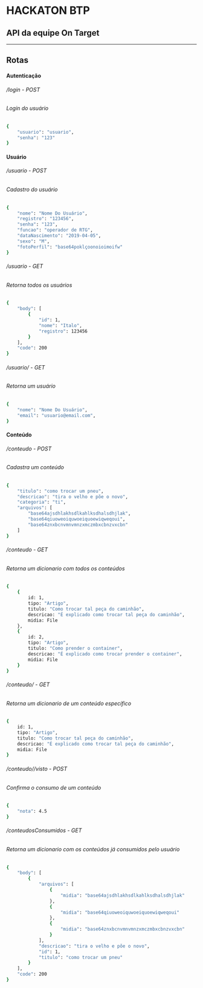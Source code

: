 # HACKATON BTP

## API da equipe On Target

___
## Rotas

#### Autenticação

###### /login - POST
###### Login do usuário 
```bash
{
	"usuario": "usuario", 
	"senha": "123"
}
```

#### Usuário
###### /usuario - POST
###### Cadastro do usuário
```bash
{
	"nome": "Nome Do Usuário", 
	"registro": "123456", 
	"senha": "123", 
	"funcao": "operador de RTG", 
	"dataNascimento": "2019-04-05", 
	"sexo": "M", 
	"fotoPerfil": "base64poklçoonoioimoifw"
}
```

###### /usuario - GET
###### Retorna todos os usuários
```bash
{
    "body": [
        {
            "id": 1,
            "nome": "Italo",
            "registro": 123456
        }
    ],
    "code": 200
}
```

###### /usuario/<id> - GET
###### Retorna um usuário
```bash
{
	"nome": "Nome Do Usuário", 
	"email": "usuario@email.com", 
}
```

#### Conteúdo

###### /conteudo - POST
###### Cadastra um conteúdo
```bash
{
	"titulo": "como trocar um pneu", 
	"descricao": "tira o velho e põe o novo", 
	"categoria": "ti", 
	"arquivos": [
		"base64ajsdhlakhsdlkahlksdhalsdhjlak", 
		"base64qiuoweoiquwoeiquoewiqweqoui", 
		"base64znxbcnvmnvmnzxmczmbxcbnzvxcbn"
	]
}
```

###### /conteudo - GET
###### Retorna um dicionario com todos os conteúdos
```bash
{
	{
		id: 1, 
		tipo: "Artigo", 
		titulo: "Como trocar tal peça do caminhão", 
		descricao: "É explicado como trocar tal peça do caminhão", 
		midia: File
	}, 
	{
		id: 2, 
		tipo: "Artigo", 
		titulo: "Como prender o container", 
		descricao: "É explicado como trocar prender o container", 
		midia: File
	}
}
```

###### /conteudo/<id> - GET
###### Retorna um dicionario de um conteúdo específico
```bash
{
	id: 1, 
	tipo: "Artigo", 
	titulo: "Como trocar tal peça do caminhão", 
	descricao: "É explicado como trocar tal peça do caminhão", 
	midia: File
}
```

###### /conteudo/<id>/visto - POST
###### Confirma o consumo de um conteúdo
```bash
{
    "nota": 4.5
}
```

###### /conteudosConsumidos - GET
###### Retorna um dicionario com os conteúdos já consumidos pelo usuário
```bash
{
    "body": [
        {
            "arquivos": [
                {
                    "midia": "base64ajsdhlakhsdlkahlksdhalsdhjlak"
                },
                {
                    "midia": "base64qiuoweoiquwoeiquoewiqweqoui"
                },
                {
                    "midia": "base64znxbcnvmnvmnzxmczmbxcbnzvxcbn"
                }
            ],
            "descricao": "tira o velho e põe o novo",
            "id": 1,
            "titulo": "como trocar um pneu"
        }
    ],
    "code": 200
}
```